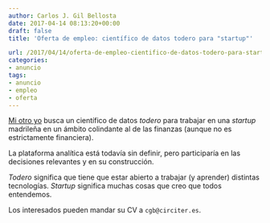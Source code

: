 ```yaml
---
author: Carlos J. Gil Bellosta
date: 2017-04-14 08:13:20+00:00
draft: false
title: 'Oferta de empleo: científico de datos todero para "startup"'

url: /2017/04/14/oferta-de-empleo-cientifico-de-datos-todero-para-startup/
categories:
- anuncio
tags:
- anuncio
- empleo
- oferta
---
```


[Mi otro yo](http://www.circiter.es) busca un científico de datos _todero_ para trabajar en una _startup_ madrileña en un ámbito colindante al de las finanzas (aunque no es estrictamente financiera).

La plataforma analítica está todavía sin definir, pero participaría en las decisiones relevantes y en su construcción.

_Todero_ significa que tiene que estar abierto a trabajar (y aprender) distintas tecnologías.
_Startup_ significa muchas cosas que creo que todos entendemos.

Los interesados pueden mandar su CV a `cgb@circiter.es`.
